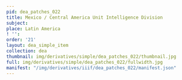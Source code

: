 ```yaml
---
pid: dea_patches_022
title: Mexico / Central America Unit Intelligence Division
subject: 
place: Latin America
! '': 
order: '21'
layout: dea_simple_item
collection: dea
thumbnail: img/derivatives/simple/dea_patches_022/thumbnail.jpg
full: img/derivatives/simple/dea_patches_022/fullwidth.jpg
manifest: "/img/derivatives/iiif/dea_patches_022/manifest.json"
---
```

